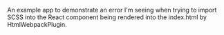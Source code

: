 An example app to demonstrate an error I'm seeing when trying to import SCSS into the React component being rendered into the index.html by HtmlWebpackPlugin.
